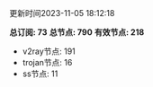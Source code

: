更新时间2023-11-05 18:12:18

**总订阅: 73**
**总节点: 790**
**有效节点: 218**
- v2ray节点: 191
- trojan节点: 16
- ss节点: 11
